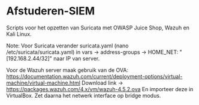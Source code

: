 # Afstuderen-SIEM
 Scripts voor het opzetten van Suricata met OWASP Juice Shop, Wazuh en Kali Linux.

Note:
Voor Suricata verander suricata.yaml  (nano /etc/suricata/suricata.yaml) in vars -> address-groups -> HOME_NET: "[192.168.2.44/32]" naar IP van server.

Voor de Wazuh server maak gebruik van de OVA: https://documentation.wazuh.com/current/deployment-options/virtual-machine/virtual-machine.html
Download link -> https://packages.wazuh.com/4.x/vm/wazuh-4.5.2.ova
En importeer deze in VirtualBox. Zet daarna het netwerk interface op bridge modus.
